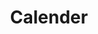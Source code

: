 ---
slug: "/projects/calender"
title: "Calender"
tags: ['Productivity']
types: "FrontEnd"
levels: "Intermediary"
sublevels: 3
---